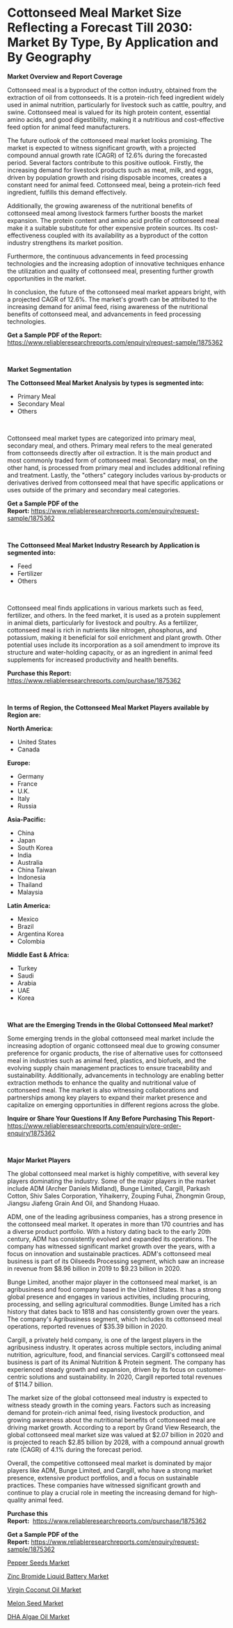 <p><h1>Cottonseed Meal Market Size Reflecting a Forecast Till 2030: Market By Type, By Application and By Geography</h1></p><p><strong>Market Overview and Report Coverage</strong></p>
<p><p>Cottonseed meal is a byproduct of the cotton industry, obtained from the extraction of oil from cottonseeds. It is a protein-rich feed ingredient widely used in animal nutrition, particularly for livestock such as cattle, poultry, and swine. Cottonseed meal is valued for its high protein content, essential amino acids, and good digestibility, making it a nutritious and cost-effective feed option for animal feed manufacturers.</p><p>The future outlook of the cottonseed meal market looks promising. The market is expected to witness significant growth, with a projected compound annual growth rate (CAGR) of 12.6% during the forecasted period. Several factors contribute to this positive outlook. Firstly, the increasing demand for livestock products such as meat, milk, and eggs, driven by population growth and rising disposable incomes, creates a constant need for animal feed. Cottonseed meal, being a protein-rich feed ingredient, fulfills this demand effectively.</p><p>Additionally, the growing awareness of the nutritional benefits of cottonseed meal among livestock farmers further boosts the market expansion. The protein content and amino acid profile of cottonseed meal make it a suitable substitute for other expensive protein sources. Its cost-effectiveness coupled with its availability as a byproduct of the cotton industry strengthens its market position.</p><p>Furthermore, the continuous advancements in feed processing technologies and the increasing adoption of innovative techniques enhance the utilization and quality of cottonseed meal, presenting further growth opportunities in the market.</p><p>In conclusion, the future of the cottonseed meal market appears bright, with a projected CAGR of 12.6%. The market's growth can be attributed to the increasing demand for animal feed, rising awareness of the nutritional benefits of cottonseed meal, and advancements in feed processing technologies.</p></p>
<p><strong>Get a Sample PDF of the Report:</strong> <a href="https://www.reliableresearchreports.com/enquiry/request-sample/1875362">https://www.reliableresearchreports.com/enquiry/request-sample/1875362</a></p>
<p>&nbsp;</p>
<p><strong>Market Segmentation</strong></p>
<p><strong>The Cottonseed Meal Market Analysis by types is segmented into:</strong></p>
<p><ul><li>Primary Meal</li><li>Secondary Meal</li><li>Others</li></ul></p>
<p>&nbsp;</p>
<p><p>Cottonseed meal market types are categorized into primary meal, secondary meal, and others. Primary meal refers to the meal generated from cottonseeds directly after oil extraction. It is the main product and most commonly traded form of cottonseed meal. Secondary meal, on the other hand, is processed from primary meal and includes additional refining and treatment. Lastly, the "others" category includes various by-products or derivatives derived from cottonseed meal that have specific applications or uses outside of the primary and secondary meal categories.</p></p>
<p><strong>Get a Sample PDF of the Report:</strong>&nbsp;<a href="https://www.reliableresearchreports.com/enquiry/request-sample/1875362">https://www.reliableresearchreports.com/enquiry/request-sample/1875362</a></p>
<p>&nbsp;</p>
<p><strong>The Cottonseed Meal Market Industry Research by Application is segmented into:</strong></p>
<p><ul><li>Feed</li><li>Fertilizer</li><li>Others</li></ul></p>
<p>&nbsp;</p>
<p><p>Cottonseed meal finds applications in various markets such as feed, fertilizer, and others. In the feed market, it is used as a protein supplement in animal diets, particularly for livestock and poultry. As a fertilizer, cottonseed meal is rich in nutrients like nitrogen, phosphorus, and potassium, making it beneficial for soil enrichment and plant growth. Other potential uses include its incorporation as a soil amendment to improve its structure and water-holding capacity, or as an ingredient in animal feed supplements for increased productivity and health benefits.</p></p>
<p><strong>Purchase this Report:</strong>&nbsp; <a href="https://www.reliableresearchreports.com/purchase/1875362">https://www.reliableresearchreports.com/purchase/1875362</a></p>
<p>&nbsp;</p>
<p><strong>In terms of Region, the Cottonseed Meal Market Players available by Region are:</strong></p>
<p>
    <p> <strong> North America: </strong>
        <ul>
            <li>United States</li>
            <li>Canada</li>
        </ul>
        </p> 
    <p> <strong> Europe: </strong>
        <ul>
            <li>Germany</li>
            <li>France</li>
            <li>U.K.</li>
            <li>Italy</li>
            <li>Russia</li>
        </ul>
        </p> 
    <p> <strong> Asia-Pacific: </strong>
        <ul>
            <li>China</li>
            <li>Japan</li>
            <li>South Korea</li>
            <li>India</li>
            <li>Australia</li>
            <li>China Taiwan</li>
            <li>Indonesia</li>
            <li>Thailand</li>
            <li>Malaysia</li>
        </ul>
        </p> 
    <p> <strong> Latin America: </strong>
        <ul>
            <li>Mexico</li>
            <li>Brazil</li>
            <li>Argentina Korea</li>
            <li>Colombia</li>
        </ul>
        </p> 
    <p> <strong> Middle East & Africa: </strong>
        <ul>
            <li>Turkey</li>
            <li>Saudi</li>
            <li>Arabia</li>
            <li>UAE</li>
            <li>Korea</li>
        </ul>
    </p>
    </p>
<p>&nbsp;</p>
<p><strong>What are the Emerging Trends in the Global Cottonseed Meal market?</strong></p>
<p><p>Some emerging trends in the global cottonseed meal market include the increasing adoption of organic cottonseed meal due to growing consumer preference for organic products, the rise of alternative uses for cottonseed meal in industries such as animal feed, plastics, and biofuels, and the evolving supply chain management practices to ensure traceability and sustainability. Additionally, advancements in technology are enabling better extraction methods to enhance the quality and nutritional value of cottonseed meal. The market is also witnessing collaborations and partnerships among key players to expand their market presence and capitalize on emerging opportunities in different regions across the globe.</p></p>
<p><strong>Inquire or Share Your Questions If Any Before Purchasing This Report</strong>- <a href="https://www.reliableresearchreports.com/enquiry/pre-order-enquiry/1875362">https://www.reliableresearchreports.com/enquiry/pre-order-enquiry/1875362</a></p>
<p>&nbsp;</p>
<p><strong>Major Market Players</strong></p>
<p><p>The global cottonseed meal market is highly competitive, with several key players dominating the industry. Some of the major players in the market include ADM (Archer Daniels Midland), Bunge Limited, Cargill, Parkash Cotton, Shiv Sales Corporation, Yihaikerry, Zouping Fuhai, Zhongmin Group, Jiangsu Jiafeng Grain And Oil, and Shandong Huaao.</p><p>ADM, one of the leading agribusiness companies, has a strong presence in the cottonseed meal market. It operates in more than 170 countries and has a diverse product portfolio. With a history dating back to the early 20th century, ADM has consistently evolved and expanded its operations. The company has witnessed significant market growth over the years, with a focus on innovation and sustainable practices. ADM's cottonseed meal business is part of its Oilseeds Processing segment, which saw an increase in revenue from $8.96 billion in 2019 to $9.23 billion in 2020.</p><p>Bunge Limited, another major player in the cottonseed meal market, is an agribusiness and food company based in the United States. It has a strong global presence and engages in various activities, including procuring, processing, and selling agricultural commodities. Bunge Limited has a rich history that dates back to 1818 and has consistently grown over the years. The company's Agribusiness segment, which includes its cottonseed meal operations, reported revenues of $35.39 billion in 2020.</p><p>Cargill, a privately held company, is one of the largest players in the agribusiness industry. It operates across multiple sectors, including animal nutrition, agriculture, food, and financial services. Cargill's cottonseed meal business is part of its Animal Nutrition & Protein segment. The company has experienced steady growth and expansion, driven by its focus on customer-centric solutions and sustainability. In 2020, Cargill reported total revenues of $114.7 billion.</p><p>The market size of the global cottonseed meal industry is expected to witness steady growth in the coming years. Factors such as increasing demand for protein-rich animal feed, rising livestock production, and growing awareness about the nutritional benefits of cottonseed meal are driving market growth. According to a report by Grand View Research, the global cottonseed meal market size was valued at $2.07 billion in 2020 and is projected to reach $2.85 billion by 2028, with a compound annual growth rate (CAGR) of 4.1% during the forecast period.</p><p>Overall, the competitive cottonseed meal market is dominated by major players like ADM, Bunge Limited, and Cargill, who have a strong market presence, extensive product portfolios, and a focus on sustainable practices. These companies have witnessed significant growth and continue to play a crucial role in meeting the increasing demand for high-quality animal feed.</p></p>
<p><strong>Purchase this Report:</strong>&nbsp;&nbsp;<a href="https://www.reliableresearchreports.com/purchase/1875362">https://www.reliableresearchreports.com/purchase/1875362</a></p>
<p></p>
<p><strong>Get a Sample PDF of the Report:</strong>&nbsp;<a href="https://www.reliableresearchreports.com/enquiry/request-sample/1875362">https://www.reliableresearchreports.com/enquiry/request-sample/1875362</a></p>
<p><p><a href="https://github.com/dzharov81/Market-Research-Report-List-1/blob/main/pepper-seeds-market.md">Pepper Seeds Market</a></p><p><a href="https://www.linkedin.com/pulse/decoding-zinc-bromide-liquid-battery-market-deep-dive-urdae/">Zinc Bromide Liquid Battery Market</a></p><p><a href="https://medium.com/@irwingibson727/virgin-coconut-oil-market-outlook-industry-overview-and-forecast-2023-to-2030-c02450f4258e">Virgin Coconut Oil Market</a></p><p><a href="https://github.com/scarol104/Market-Research-Report-List-1/blob/main/melon-seed-market.md">Melon Seed Market</a></p><p><a href="https://medium.com/@dennismurphy47/dha-algae-oil-market-competitive-analysis-market-trends-and-forecast-to-2030-d06463d1eee9">DHA Algae Oil Market</a></p></p>